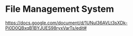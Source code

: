 # File Management System 

https://docs.google.com/document/d/1UNuI36AVLt3sXDk-Pi0D0QBxqB1BYJUES98ryxVarTs/edit#
